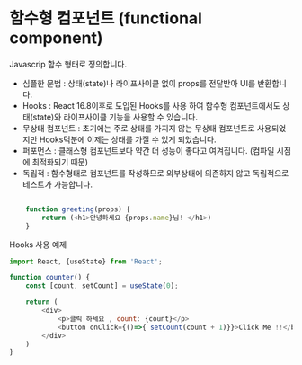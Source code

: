 # 함수형 컴포넌트 (functional component)

Javascrip 함수 형태로 정의합니다. 
- 심플한 문법 :
    상태(state)나 라이프사이클 없이 props를 전달받아 UI를 반환합니다.
- Hooks : 
    React 16.8이후로 도입된 Hooks를 사용 하여 함수형 컴포넌트에서도 상태(state)와 라이프사이클 기능을 사용할 수 있습니다.
- 무상태 컴포넌트 : 
    초기에는 주로 상태를 가지지 않는 무상태 컴포넌트로 사용되었지만 Hooks덕분에 이제는 상태를 가질 수 있게 되었습니다. 
- 퍼포먼스 : 
    클래스형 컴포넌트보다 약간 더 성능이 좋다고 여겨집니다. (컴파일 시점에 최적화되기 때문)
- 독립적 : 
    함수형태로 컴포넌트를 작성하므로 외부상태에 의존하지 않고 독립적으로 테스트가 가능합니다.


``` javascript

    function greeting(props) {
        return (<h1>안녕하세요 {props.name}님! </h1>)
    }

```


Hooks 사용 예제
```js
import React, {useState} from 'React';

function counter() {
    const [count, setCount] = useState(0);

    return (
        <div>
            <p>클릭 하세요 , count: {count}</p>
            <button onClick={()=>{ setCount(count + 1)}}>Click Me !!</button>
        </div>
    )
}

```